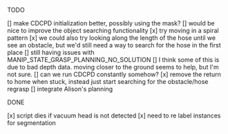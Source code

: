 TODO

[] make CDCPD initialization better, possibly using the mask?
[] would be nice to improve the object searching functionality
    [x] try moving in a spiral pattern
    [x] we could also try looking along the length of the hose until we see an obstacle, but we'd still need a way to search for the hose in the first place
[] still having issues with MANIP_STATE_GRASP_PLANNING_NO_SOLUTION
  [] I think some of this is due to bad depth data. moving closer to the ground seems to help, but I'm not sure.
[] can we run CDCPD constantly somehow? 
[x] remove the return to home when stuck, instead just start searching for the obstacle/hose regrasp
[] integrate Alison's planning

DONE

[x] script dies if vacuum head is not detected
[x] need to re label instances for segmentation